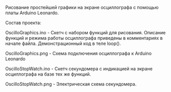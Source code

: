 Рисование простейшей графики на экране осциллографа с помощью платы Arduino Leonardo.

Состав проекта: 

OscilloGraphics.ino - Скетч с набором функций для рисования. Описание функций и режима работы осциллографа приведены в комментариях в начале файла. Демонстрационный код в теле loop(). 

OscilloGraphics.png - Схема подключения осциллографа к Arduino Leonardo

OscilloStopWatch.ino - Скетч секундомера с индикацией на экране осциллографа на базе тех же функций.

OscilloStopWatch.png - Электрическая схема секундомера.
